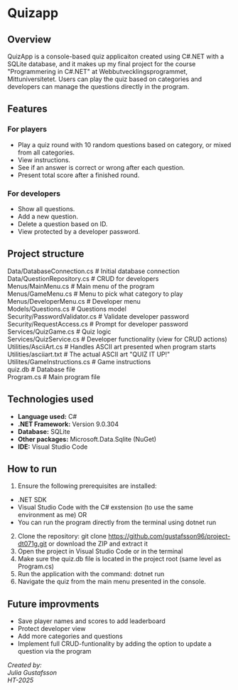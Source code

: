 # Quizapp

## Overview
QuizApp is a console-based quiz applicaiton created using C#.NET with a SQLite database, and it makes up my final project for the course 
"Programmering in C#.NET" at Webbutvecklingsprogrammet, Mittuniversitetet. Users can play the quiz based on categories and developers can manage the questions directly in the program. 

## Features

### For players
* Play a quiz round with 10 random questions based on category, or mixed from all categories. 
* View instructions.
* See if an answer is correct or wrong after each question. 
* Present total score after a finished round. 

### For developers
* Show all questions.
* Add a new question.
* Delete a question based on ID.
* View protected by a developer password.

## Project structure
Data/DatabaseConnection.cs # Initial database connection <br>
Data/QuestionRepository.cs # CRUD for developers <br>
Menus/MainMenu.cs # Main menu of the program <br>
Menus/GameMenu.cs # Menu to pick what category to play <br>
Menus/DeveloperMenu.cs # Developer menu <br>
Models/Questions.cs # Questions model <br>
Security/PasswordValidator.cs # Validate developer password <br>
Security/RequestAccess.cs # Prompt for developer password <br>
Services/QuizGame.cs # Quiz logic <br>
Services/QuizService.cs # Developer functionality (view for CRUD actions) <br>
Utilities/AsciiArt.cs # Handles ASCII art presented when program starts <br>
Utilities/asciiart.txt # The actual ASCII art "QUIZ IT UP!" <br>
Utilites/GameInstructions.cs # Game instructions <br>
quiz.db # Database file <br>
Program.cs # Main program file <br>


## Technologies used
* **Language used:** C#
* **.NET Framework:** Version 9.0.304
* **Database:** SQLite
* **Other packages:** Microsoft.Data.Sqlite (NuGet)
* **IDE:** Visual Studio Code

## How to run
1. Ensure the following prerequisites are installed:
* .NET SDK
* Visual Studio Code with the C# exstension (to use the same environment as me) OR
* You can run the program directly from the terminal using dotnet run
2. Clone the repository: git clone https://github.com/gustafsson96/project-dt071g.git or download the ZIP and extract it
3. Open the project in Visual Studio Code or in the terminal
4. Make sure the quiz.db file is located in the project root (same level as Program.cs)
5. Run the application with the command: dotnet run
6. Navigate the quiz from the main menu presented in the console. 

## Future improvments 

* Save player names and scores to add leaderboard
* Protect developer view 
* Add more categories and questions
* Implement full CRUD-funtionality by adding the option to update a question via the program

*Created by:* <br>
*Julia Gustafsson* <br>
*HT-2025*